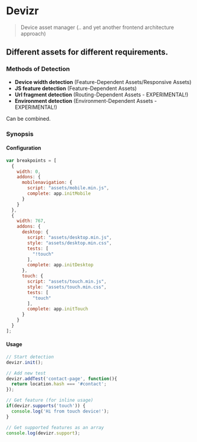 Devizr
======

> Device asset manager (.. and yet another frontend architecture approach)

## Different assets for different requirements.

### Methods of Detection
- **Device width detection** (Feature-Dependent Assets/Responsive Assets)
- **JS feature detection** (Feature-Dependent Assets)
- **Url fragment detection** (Routing-Dependent Assets - EXPERIMENTAL!)
- **Environment detection** (Environment-Dependent Assets - EXPERIMENTAL!)

Can be combined.

### Synopsis

#### Configuration

```js
var breakpoints = [
  {
    width: 0,
    addons: {
      mobilenavigation: {
        script: "assets/mobile.min.js",
        complete: app.initMobile
      }
    }
  },
  {
    width: 767,
    addons: {
      desktop: {
        script: "assets/desktop.min.js",
        style: "assets/desktop.min.css",
        tests: [
          "!touch"
        ],
        complete: app.initDesktop
      },
      touch: {
        script: "assets/touch.min.js",
        style: "assets/touch.min.css",
        tests: [
          "touch"
        ],
        complete: app.initTouch
      }
    }
  }
];
```

#### Usage 
   
```js
// Start detection
devizr.init();

// Add new test
devizr.addTest('contact-page', function(){
  return location.hash === '#contact';
});

// Get feature (for inline usage)
if(devizr.supports('touch')) {
  console.log('Hi from touch device!');
}

// Get supported features as an array
console.log(devizr.support);
```